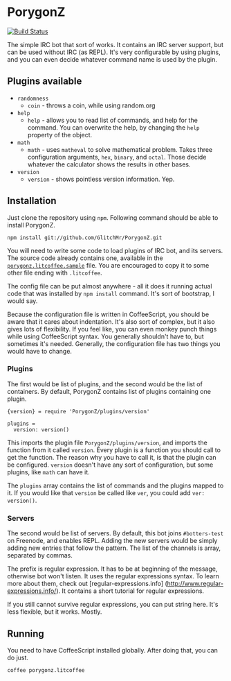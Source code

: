 PorygonZ
========

[![Build Status](https://travis-ci.org/GlitchMr/PorygonZ.png?branch=master)](https://travis-ci.org/GlitchMr/PorygonZ)

The simple IRC bot that sort of works. It contains an IRC server
support, but can be used without IRC (as REPL). It's very configurable
by using plugins, and you can even decide whatever command name is used
by the plugin.

## Plugins available

* `randomness`
  * `coin` - throws a coin, while using random.org
* `help`
  * `help` - allows you to read list of commands, and help for the
    command. You can overwrite the help, by changing the `help`
    property of the object.
* `math`
  * `math` - uses `matheval` to solve mathematical problem. Takes three
    configuration arguments, `hex`, `binary`, and `octal`. Those decide
    whatever the calculator shows the results in other bases.
* `version`
  * `version` - shows pointless version information. Yep.

## Installation

Just clone the repository using `npm`. Following command should be able
to install PorygonZ.

    npm install git://github.com/GlitchMr/PorygonZ.git

You will need to write some code to load plugins of IRC bot, and its
servers. The source code already contains one, available in the
[`porygonz.litcoffee.sample`](porygonz.litcoffee.sample) file. You are
encouraged to copy it to some other file ending with `.litcoffee`.

The config file can be put almost anywhere - all it does it running
actual code that was installed by `npm install` command. It's sort of
bootstrap, I would say.

Because the configuration file is written in CoffeeScript, you should
be aware that it cares about indentation. It's also sort of complex,
but it also gives lots of flexibility. If you feel like, you can even
monkey punch things while using CoffeeScript syntax. You generally
shouldn't have to, but sometimes it's needed. Generally, the
configuration file has two things you would have to change.

### Plugins

The first would be list of plugins, and the second would be
the list of containers. By default, PorygonZ contains list of plugins
containing one plugin.

    {version} = require 'PorygonZ/plugins/version'

    plugins =
      version: version()

This imports the plugin file `PorygonZ/plugins/version`, and imports
the function from it called `version`. Every plugin is a function you
should call to get the function. The reason why you have to call it,
is that the plugin can be configured. `version` doesn't have any sort
of configuration, but some plugins, like `math` can have it.

The `plugins` array contains the list of commands and the plugins
mapped to it. If you would like that `version` be called like `ver`,
you could add `ver: version()`.

### Servers

The second would be list of servers. By default, this bot joins
`#botters-test` on Freenode, and enables REPL. Adding the new servers
would be simply adding new entries that follow the pattern. The list
of the channels is array, separated by commas.

The prefix is regular expression. It has to be at beginning of the
message, otherwise bot won't listen. It uses the regular expressions
syntax. To learn more about them, check out [regular-expressions.info]
(http://www.regular-expressions.info/). It contains a short tutorial
for regular expressions.

If you still cannot survive regular expressions, you can put string
here. It's less flexible, but it works. Mostly.

## Running

You need to have CoffeeScript installed globally. After doing that,
you can do just.

    coffee porygonz.litcoffee
